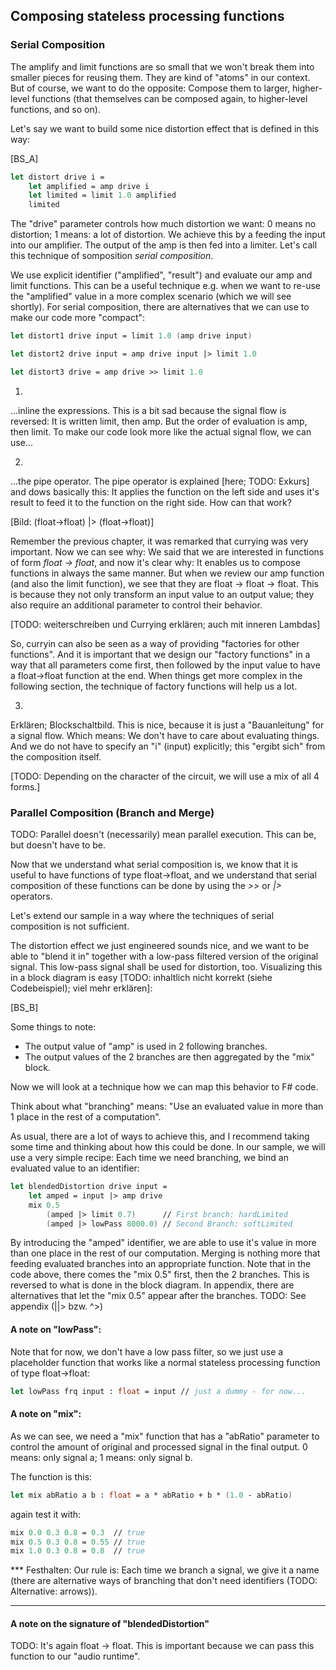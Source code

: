 
## Composing stateless processing functions

### Serial Composition

The amplify and limit functions are so small that we won't break them into smaller pieces for reusing them. They are kind of "atoms" in our context. But of course, we want to do the opposite: Compose them to larger, higher-level functions (that themselves can be composed again, to higher-level functions, and so on).

Let's say we want to build some nice distortion effect that is defined in this way:

[BS_A]

```fsharp
let distort drive i =
    let amplified = amp drive i
    let limited = limit 1.0 amplified
    limited
```

The "drive" parameter controls how much distortion we want: 0 means no distortion; 1 means: a lot of distortion. We achieve this by a feeding the input into our amplifier. The output of the amp is then fed into a limiter. Let's call this technique of somposition *serial composition*.

We use explicit identifier ("amplified", "result") and evaluate our amp and limit functions. This can be a useful technique e.g. when we want to re-use the "amplified" value in a more complex scenario (which we will see shortly). For serial composition, there are alternatives that we can use to make our code more "compact":

```fsharp
let distort1 drive input = limit 1.0 (amp drive input)

let distort2 drive input = amp drive input |> limit 1.0

let distort3 drive = amp drive >> limit 1.0
```

   
1)
...inline the expressions. This is a bit sad because the signal flow is reversed: It is written limit, then amp. But the order of evaluation is amp, then limit. To make our code look more like the actual signal flow, we can use...

2)
...the pipe operator. The pipe operator is explained [here; TODO: Exkurs] and dows basically this: It applies the function on the left side and uses it's result to feed it to the function on the right side. How can that work?

[Bild: (float->float) |> (float->float)]

Remember the previous chapter, it was remarked that currying was very important. Now we can see why: We said that we are interested in functions of form *float -> float*, and now it's clear why: It enables us to compose functions in always the same manner. But when we review our amp function (and also the limit function), we see that they are float -> float -> float. This is because they not only transform an input value to an output value; they also require an additional parameter to control their behavior.

[TODO: weiterschreiben und Currying erklären; auch mit inneren Lambdas]

So, curryin can also be seen as a way of providing "factories for other functions". And it is important that we design our "factory functions" in a way that all parameters come first, then followed by the input value to have a float->float function at the end. When things get more complex in the following section, the technique of factory functions will help us a lot.

3)
Erklären; Blockschaltbild. This is nice, because it is just a "Bauanleitung" for a signal flow. Which means: We don't have to care about evaluating things. And we do not have to specify an "i" (input) explicitly; this "ergibt sich" from the composition itself.

[TODO: Depending on the character of the circuit, we will use a mix of all 4 forms.]

### Parallel Composition (Branch and Merge)

TODO: Parallel doesn't (necessarily) mean parallel execution. This can be, but doesn't have to be.

Now that we understand what serial composition is, we know that it is useful to have functions of type float->float, and we understand that serial composition of these functions can be done by using the *>>* or *|>* operators.

Let's extend our sample in a way where the techniques of serial composition is not sufficient.

The distortion effect we just engineered sounds nice, and we want to be able to "blend it in" together with a low-pass filtered version of the original signal. This low-pass signal shall be used for distortion, too. Visualizing this in a block diagram is easy [TODO: inhaltlich nicht korrekt (siehe Codebeispiel); viel mehr erklären]:

[BS_B]

Some things to note:

* The output value of "amp" is used in 2 following branches.
* The output values of the 2 branches are then aggregated by the "mix" block.

Now we will look at a technique how we can map this behavior to F# code.

Think about what "branching" means: "Use an evaluated value in more than 1 place in the rest of a computation".

As usual, there are a lot of ways to achieve this, and I recommend taking some time and thinking about how this could be done. In our sample, we will use a very simple recipe: Each time we need branching, we bind an evaluated value to an identifier:

```fsharp
let blendedDistortion drive input =
    let amped = input |> amp drive
    mix 0.5
        (amped |> limit 0.7)      // First branch: hardLimited
        (amped |> lowPass 8000.0) // Second Branch: softLimited
```

By introducing the "amped" identifier, we are able to use it's value in more than one place in the rest of our computation. Merging is nothing more that feeding evaluated branches into an appropriate function. Note that in the code above, there comes the "mix 0.5" first, then the 2 branches. This is reversed to what is done in the block diagram. In appendix, there are alternatives that let the "mix 0.5" appear after the branches. TODO: See appendix (||> bzw. ^>)

#### A note on "lowPass":

Note that for now, we don't have a low pass filter, so we just use a placeholder function that works like a normal stateless processing function of type float->float:

```fsharp
let lowPass frq input : float = input // just a dummy - for now...
```

#### A note on "mix":

As we can see, we need a "mix" function that has a "abRatio" parameter to control the amount of original and processed signal in the final output. 0 means: only signal a; 1 means: only signal b.

The function is this:

```fsharp
let mix abRatio a b : float = a * abRatio + b * (1.0 - abRatio)
```

again test it with:

```fsharp
mix 0.0 0.3 0.8 = 0.3  // true
mix 0.5 0.3 0.8 = 0.55 // true
mix 1.0 0.3 0.8 = 0.8  // true
```
<!-- 
As we see, the function is not float->float anymore after all parameters have been applied; it is float->float->float. This is understandable because it needs 2 inputs instead of one. As a consequence, we cannot use "mix" as a processor for our audio runtime. But we can use it inside of a processor as an element in our computation:  -->

*** Festhalten:
Our rule is: Each time we branch a signal, we give it a name (there are alternative ways of branching that don't need identifiers (TODO: Alternative: arrows)).
***

#### A note on the signature of "blendedDistortion"
TODO: It's again float -> float. This is important because we can pass this function to our "audio runtime".

<!-- 
### Alternative notation

Since we will later deal with blocks that have access to global and local "state", let's have a look at another way of writing the "blendedDistortion" computation function. This might look unuseful for now, but having that technique in mind, we will be able to understand it's value later and build other helpful techniques upon it.

The idea is to view the computation from above with it's identifiers as *nested functions*. These functions can then be composed by a powerful "composition function" that is written for the domain it shall be used in. This composition function is called "bind", and we define bind (for now) like this:

```fsharp
let bind value rest = rest value // 'a -> ('a -> 'b) -> 'b

// with type annotations, bind looks like this:
let bind (value: 'a) (rest: 'a -> 'b) : 'b = rest value // 'a -> ('a -> 'b) -> 'b
```

"bind" is simple: It takes a value and a "rest" function. The value is then applied to that function - that's all.

(Note that it is possible to leave out all float type annotations, and we get a generalized version of the bind function).

With bind, we can re-write our "blendedDistortion" function in a way that looks more like function composition (that itself is - of course - not a benefit in general; it's just a metter of taste. The benefit is another one - as we will see...):

```fsharp
let blendedDistortion drive blend i =
    bind (highPass 8000.0 i) (fun hpFiltered ->
        bind (hpFiltered |> amp drive) (fun amped ->
            mix 0.5
                (amped |> limit 0.5) // hardLimited
                (amped |> limit 1.0) // softLimited
            |> mix blend hpFiltered
        )
    )
```

That looks not as good as the first version, so let's just change the indentation a little bit:

```fsharp
let blendedDistortion drive blend i =
    bind (highPass 8000.0 i) (fun hpFiltered ->
    bind (hpFiltered |> amp drive) (fun amped ->
    mix 0.5
        (amped |> limit 0.5) // hardLimited
        (amped |> limit 1.0) // softLimited
    |> mix blend hpFiltered
    ))
```

That's more clear: [TODO: Erklären; Wir brauchen kein let]

In F#, we can also define an infix operator for for "bind" to make our computation look even more clear:

```fsharp
let (>=>) = bind
let blendedDistortion drive blend i =
    highPass 8000.0 i >=> fun hpFiltered ->
    hpFiltered |> amp drive >=> fun amped ->
    mix 0.5
        (amped |> limit 0.5) // hardLimited
        (amped |> limit 1.0) // softLimited
    |> mix blend hpFiltered
```

TODO: Erklären:
Every time, a value has to be used more than once in the rest of the computation, we encode the rest of the computation as a "continuation" function with exactly one parameter. This function is composed with the "things that came before" with the "bind" (>=>) operator. We can then again use this technique _inside_ of a "rest" function, and again, and again, with each continuation function having access to the parameters all "rest" functions that enclose it. In other words: A nested "rest" function has access to _all values_ that are already bound to identifiers. This means that there is a data context built up that accumulates more values with each composition step that is accessible to the following parts in the computation.

Note: This way of composing functions is more powerful than the >> operator combines functions. >> builds a chain, where an element in the chain has access only to it's direct precessor; not to all precessors. There is no growing data context during the evaluation steps.

With "bind" in mind, we can revisit the block diagram of "blendedDistortion" that visualizes the pattern we just worked out:

[Bild_Schalenmodell]

Having identified a pattern for similar class of problems is a good thing. And it's getting even better because there are some benefits we haven't looked at so far and that will help a lot in other upcoming problems:

Benefit of having "bind":
    * Hook
    * Do things "behind the scenes"
    * We gain control over the execution that is performed (usually, this aspect is fully out of the programmer's control). 
    * Aspects usually are "mixed" in the code; here, we can separate them in different "layers". TODO: Layer-Bild

Benefit: Wir bekommen mehrere Dinge unter unsere Kontrolle: Evaluierung und ... and with this in mind, we can make one step further.
-->
